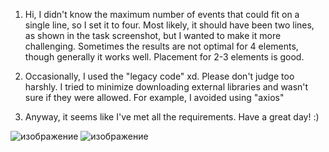 1) Hi, I didn't know the maximum number of events that could fit on a single line, 
so I set it to four. Most likely, it should have been two lines, 
as shown in the task screenshot, but I wanted to make it more challenging. 
Sometimes the results are not optimal for 4 elements, though generally it works well. 
Placement for 2-3 elements is good.

2) Occasionally, I used the "legacy code" xd. 
Please don't judge too harshly. I tried to minimize downloading external libraries 
and wasn't sure if they were allowed. For example, I avoided using "axios"

3) Anyway, it seems like I've met all the requirements. Have a great day! :)


![изображение](https://github.com/zalvladik/test-app/assets/117291886/91a6c48e-7fff-41bc-8569-d8af8b0bac1d)
![изображение](https://github.com/zalvladik/test-app/assets/117291886/deffdd4c-29dd-4cbf-b2ba-cabd2cdc144b)

